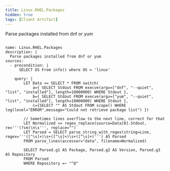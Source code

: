 ```yaml
---
title: Linux.RHEL.Packages
hidden: true
tags: [Client Artifact]
---
```


Parse packages installed from dnf or yum


<pre><code class="language-yaml">
name: Linux.RHEL.Packages
description: |
  Parse packages installed from dnf or yum
sources:
  - precondition: |
      SELECT OS From info() where OS = 'linux'

    query: |
        LET Data &lt;= SELECT * FROM switch(
            a={ SELECT Stdout FROM execve(argv=["dnf", "--quiet", "list", "installed"], length=10000000) WHERE Stdout },
            b={ SELECT Stdout FROM execve(argv=["yum", "--quiet", "list", "installed"], length=10000000) WHERE Stdout },
            c={SELECT "" AS Stdout FROM scope() WHERE log(level="ERROR",message="Could not retrieve package list") })

        // Sometimes lines overflow to the next line, correct for that
        LET Normalized &lt;= regex_replace(source=Data[0].Stdout, re='''(?sm)\n\s''', replace="")
        LET Parsed = SELECT parse_string_with_regex(string=Line, regex='''([^\s]+)\s+([^\s]+)\s+([^\s]+)''') AS Parsed
        FROM parse_lines(accessor="data", filename=Normalized)

        SELECT Parsed.g1 AS Package, Parsed.g2 AS Version, Parsed.g3 AS Repository
        FROM Parsed
        WHERE Repository =~ "^@"

</code></pre>

